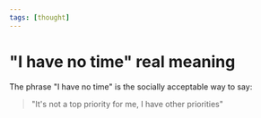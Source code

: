```yaml
---
tags: [thought]
---
```


# "I have no time" real meaning

The phrase "I have no time" is the socially acceptable way to say:

> "It's not a top priority for me, I have other priorities"
